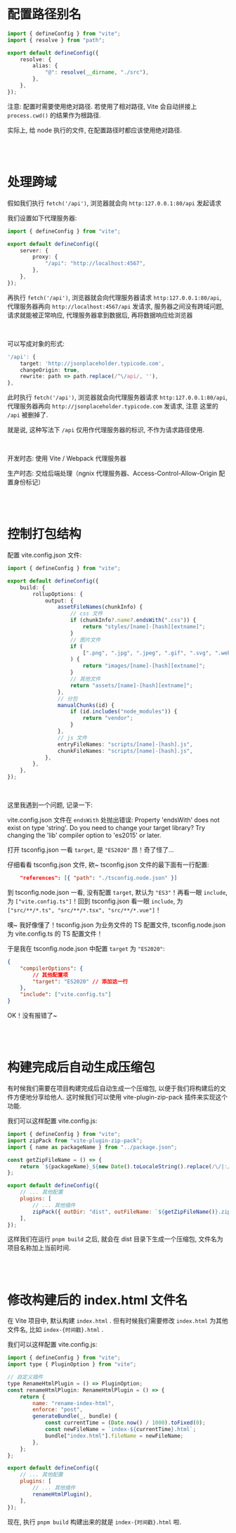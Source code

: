 # 配置路径别名

```ts
import { defineConfig } from "vite";
import { resolve } from "path";

export default defineConfig({
    resolve: {
        alias: {
            "@": resolve(__dirname, "./src"),
        },
    },
});
```

注意: 配置时需要使用绝对路径. 若使用了相对路径, Vite 会自动拼接上 `process.cwd()` 的结果作为根路径.

实际上, 给 node 执行的文件, 在配置路径时都应该使用绝对路径.

<br><br>

# 处理跨域

假如我们执行 `fetch('/api')`, 浏览器就会向 `http:127.0.0.1:80/api` 发起请求

我们设置如下代理服务器:

```ts
import { defineConfig } from "vite";

export default defineConfig({
    server: {
        proxy: {
            "/api": "http://localhost:4567",
        },
    },
});
```

再执行 `fetch('/api')`, 浏览器就会向代理服务器请求 `http:127.0.0.1:80/api`, 代理服务器再向 `http://localhost:4567/api` 发请求, 服务器之间没有跨域问题, 请求就能被正常响应, 代理服务器拿到数据后, 再将数据响应给浏览器

<br>

可以写成对象的形式:

```ts
'/api': {
    target: 'http://jsonplaceholder.typicode.com',
    changeOrigin: true,
    rewrite: path => path.replace(/^\/api/, ''),
},
```

此时执行 `fetch('/api')`, 浏览器就会向代理服务器请求 `http:127.0.0.1:80/api`, 代理服务器再向 `http://jsonplaceholder.typicode.com` 发请求, 注意 这里的 `/api` 被删掉了.

就是说, 这种写法下 `/api` 仅用作代理服务器的标识, 不作为请求路径使用.

<br>

开发时态: 使用 Vite / Webpack 代理服务器

生产时态: 交给后端处理（ngnix 代理服务器、Access-Control-Allow-Origin 配置身份标记）

<br><br>

# 控制打包结构

配置 vite.config.json 文件:

```ts
import { defineConfig } from "vite";

export default defineConfig({
    build: {
        rollupOptions: {
            output: {
                assetFileNames(chunkInfo) {
                    // css 文件
                    if (chunkInfo?.name?.endsWith(".css")) {
                        return "styles/[name]-[hash][extname]";
                    }
                    // 图片文件
                    if (
                        [".png", ".jpg", ".jpeg", ".gif", ".svg", ".webp"].some((ext) => chunkInfo?.name?.endsWith(ext))
                    ) {
                        return "images/[name]-[hash][extname]";
                    }
                    // 其他文件
                    return "assets/[name]-[hash][extname]";
                },
                // 分包
                manualChunks(id) {
                    if (id.includes("node_modules")) {
                        return "vendor";
                    }
                },
                // js 文件
                entryFileNames: "scripts/[name]-[hash].js",
                chunkFileNames: "scripts/[name]-[hash].js",
            },
        },
    },
});
```

<br>

这里我遇到一个问题, 记录一下:

vite.config.json 文件在 `endsWith` 处抛出错误: Property 'endsWith' does not exist on type 'string'. Do you need to change your target library? Try changing the 'lib' compiler option to 'es2015' or later.

打开 tsconfig.json 一看 `target`, 是 `"ES2020"` 昂！奇了怪了...

仔细看看 tsconfig.json 文件, 欸~ tsconfig.json 文件的最下面有一行配置:

```json
    "references": [{ "path": "./tsconfig.node.json" }]
```

到 tsconfig.node.json 一看, 没有配置 `target`, 默认为 `"ES3"`！再看一眼 `include`, 为 `["vite.config.ts"]`！回到 tsconfig.json 看一眼 `include`, 为 `["src/**/*.ts", "src/**/*.tsx", "src/**/*.vue"]`！

噢~ 我好像懂了！tsconfig.json 为业务文件的 TS 配置文件, tsconfig.node.json 为 vite.config.ts 的 TS 配置文件！

于是我在 tsconfig.node.json 中配置 `target` 为 `"ES2020"`:

```json
{
    "compilerOptions": {
        // 其他配置项
        "target": "ES2020" // 添加这一行
    },
    "include": ["vite.config.ts"]
}
```

OK！没有报错了~

<br><br>

# 构建完成后自动生成压缩包

有时候我们需要在项目构建完成后自动生成一个压缩包, 以便于我们将构建后的文件方便地分享给他人. 这时候我们可以使用 vite-plugin-zip-pack 插件来实现这个功能.

我们可以这样配置 vite.config.js:

```js
import { defineConfig } from "vite";
import zipPack from "vite-plugin-zip-pack";
import { name as packageName } from "../package.json";

const getZipFileName = () => {
    return `${packageName}_${new Date().toLocaleString().replace(/\/|:/g, "").replace(/\s/g, "_")}`;
};

export default defineConfig({
    // ... 其他配置
    plugins: [
        // ... 其他插件
        zipPack({ outDir: "dist", outFileName: `${getZipFileName()}.zip` }),
    ],
});
```

这样我们在运行 `pnpm build` 之后, 就会在 dist 目录下生成一个压缩包, 文件名为项目名称加上当前时间.

<br><br>

# 修改构建后的 index.html 文件名

在 Vite 项目中, 默认构建 `index.html` . 但有时候我们需要修改 `index.html` 为其他文件名, 比如 `index-{时间戳}.html` .

我们可以这样配置 vite.config.js:

```js
import { defineConfig } from "vite";
import type { PluginOption } from "vite";

// 自定义插件
type RenameHtmlPlugin = () => PluginOption;
const renameHtmlPlugin: RenameHtmlPlugin = () => {
    return {
        name: "rename-index-html",
        enforce: "post",
        generateBundle(_, bundle) {
            const currentTime = (Date.now() / 1000).toFixed(0);
            const newFileName = `index-${currentTime}.html`;
            bundle["index.html"].fileName = newFileName;
        },
    };
};

export default defineConfig({
    // ... 其他配置
    plugins: [
        // ... 其他插件
        renameHtmlPlugin(),
    ],
});
```

现在, 执行 `pnpm build` 构建出来的就是 `index-{时间戳}.html` 啦.

<br>

